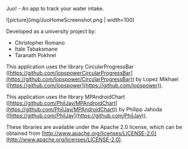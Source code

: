 Juo! - An app to track your water intake.

![picture](img/JuoHomeScreenshot.png | width=100)

Developed as a university project by:

- Christopher Romano
- Itale Tabaksmane
- Taranath Pokhrel

This application uses the library CircularProgressBar
([https://github.com/lopspowerCircularProgressBar](https://github.com/lopspower/CircularProgressBar)) by Lopez Mikhael ([https://github.com/lopspower](https://github.com/lopspower)).

This application uses the library MPAndroidChart
([https://github.com/PhilJay/MPAndroidChart](https://github.com/PhilJay/MPAndroidChart)) by Philipp Jahoda ([https://github.com/PhilJay](https://github.com/PhilJay)).

These libraries are available under the Apache 2.0 license, which can be obtained from [http://www.apache.org/licenses/LICENSE-2.0](http://www.apache.org/licenses/LICENSE-2.0).
